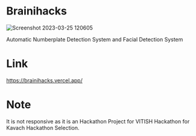 # Brainihacks

![Screenshot 2023-03-25 120605](https://user-images.githubusercontent.com/90605717/227701243-3d5ea66e-80d6-43e1-936b-8634655d9e06.png)

Automatic Numberplate Detection System and Facial Detection System

# Link

https://brainihacks.vercel.app/

# Note

It is not responsive as it is an Hackathon Project for VITISH Hackathon for Kavach Hackathon Selection.
